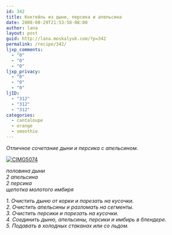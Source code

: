 ```yaml
---
id: 342
title: Коктейль из дыни, персика и апельсина
date: 2008-08-29T21:53:58-08:00
author: lana
layout: post
guid: http://lana.moskalyuk.com/?p=342
permalink: /recipe/342/
ljxp_comments:
  - "0"
  - "0"
  - "0"
ljxp_privacy:
  - "0"
  - "0"
  - "0"
ljID:
  - "312"
  - "312"
  - "312"
categories:
  - cantaloupe
  - orange
  - smoothie
---
```

_Отличное сочетание дыни и персика с апельсином._

<a class="flickr-image" title="CIMG5074" rel="flickr-mgr" href="http://www.flickr.com/photos/67405678@N00/2764129737/"><img class="flickr-large" longdesc="http://farm4.static.flickr.com/3004/2764129737_22d4b50f80_o.jpg" src="http://farm4.static.flickr.com/3004/2764129737_0ec7073b4c.jpg" alt="CIMG5074" /></a>

_половина дыни  
2 апельсина  
2 персика  
щепотка молотого имбиря_

_1. Очистить дыню от корки и порезать на кусочки.  
2. Очистить апельсины и разломать на сегменты.  
3. Очистить персики и порезать на кусочки.  
4. Соединить дыню, апельсины, персики и имбирь в блендере.  
5. Подавать в холодных стаканах или со льдом._
